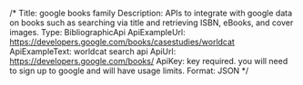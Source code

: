 /*
Title: google books family
Description: APIs to integrate with google data on books such as searching via title and retrieving ISBN, eBooks, and cover images.
Type: BibliographicApi
ApiExampleUrl: https://developers.google.com/books/casestudies/worldcat
ApiExampleText: worldcat search api
ApiUrl: https://developers.google.com/books/
ApiKey: key required.  you will need to sign up to google and will have usage limits.
Format: JSON
*/
